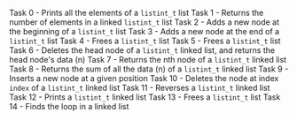 Task 0 - Prints all the elements of a `listint_t` list
Task 1 - Returns the number of elements in a linked `listint_t` list
Task 2 - Adds a new node at the beginning of a `listint_t` list
Task 3 - Adds a new node at the end of a `listint_t` list
Task 4 - Frees a `listint_t` list
Task 5 - Frees a `listint_t` list
Task 6 - Deletes the head node of a `listint_t` linked list, and returns the head node's data (n)
Task 7 - Returns the nth node of a `listint_t` linked list
Task 8 - Returns the sum of all the data (n) of a `listint_t` linked list
Task 9 - Inserts a new node at a given position
Task 10 - Deletes the node at index `index` of a `listint_t` linked list
Task 11 - Reverses a `listint_t` linked list
Task 12 - Prints a `listint_t` linked list
Task 13 - Frees a `listint_t` list
Task 14 - Finds the loop in a linked list
